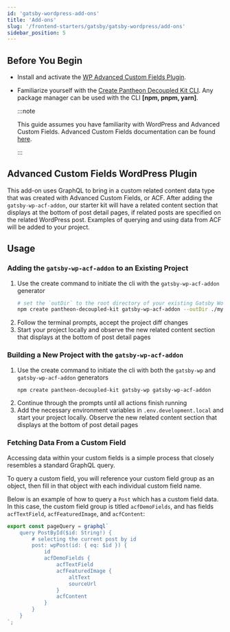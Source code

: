 ```yaml
---
id: 'gatsby-wordpress-add-ons'
title: 'Add-ons'
slug: '/frontend-starters/gatsby/gatsby-wordpress/add-ons'
sidebar_position: 5
---
```


## Before You Begin

- Install and activate the
  [WP Advanced Custom Fields Plugin](https://wordpress.org/plugins/advanced-custom-fields/).

- Familiarize yourself with the
  [Create Pantheon Decoupled Kit CLI](https://www.npmjs.com/package/create-pantheon-decoupled-kit/).
  Any package manager can be used with the CLI **[npm, pnpm, yarn]**.

  :::note

  This guide assumes you have familiarity with WordPress and Advanced Custom
  Fields. Advanced Custom Fields documentation can be found
  [here](https://www.advancedcustomfields.com/resources/).

  :::

## Advanced Custom Fields WordPress Plugin

This add-on uses GraphQL to bring in a custom related content data type that was
created with Advanced Custom Fields, or ACF. After adding the
`gatsby-wp-acf-addon`, our starter kit will have a related content section that
displays at the bottom of post detail pages, if related posts are specified on
the related WordPress post. Examples of querying and using data from ACF will be
added to your project.

## Usage

### Adding the `gatsby-wp-acf-addon` to an Existing Project

1. Use the create command to initiate the cli with the `gatsby-wp-acf-addon`
   generator
   ```bash
   # set the `outDir` to the root directory of your existing Gatsby WordPress Starter
   npm create pantheon-decoupled-kit gatsby-wp-acf-addon --outDir ./my-app-dir
   ```
1. Follow the terminal prompts, accept the project diff changes
1. Start your project locally and observe the new related content section that
   displays at the bottom of post detail pages

### Building a New Project with the `gatsby-wp-acf-addon`

1. Use the create command to initiate the cli with both the `gatsby-wp` and
   `gatsby-wp-acf-addon` generators
   ```bash
   npm create pantheon-decoupled-kit gatsby-wp gatsby-wp-acf-addon
   ```
1. Continue through the prompts until all actions finish running
1. Add the necessary environment variables in `.env.development.local` and start
   your project locally. Observe the new related content section that displays
   at the bottom of post detail pages

### Fetching Data From a Custom Field

Accessing data within your custom fields is a simple process that closely
resembles a standard GraphQL query.

To query a custom field, you will reference your custom field group as an
object, then fill in that object with each individual custom field name.

Below is an example of how to query a `Post` which has a custom field data. In
this case, the custom field group is titled `acfDemoFields`, and has fields
`acfTextField`, `acfFeaturedImage`, and `acfContent`:

```jsx
export const pageQuery = graphql`
	query PostById($id: String!) {
		# selecting the current post by id
		post: wpPost(id: { eq: $id }) {
			id
			acfDemoFields {
				acfTextField
				acfFeaturedImage {
					altText
					sourceUrl
				}
				acfContent
			}
		}
	}
`;
```
